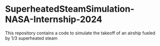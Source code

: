 # SuperheatedSteamSimulation-NASA-Internship-2024
This repository contains a code to simulate the takeoff of an airship fueled by 1/3 superheated steam 
